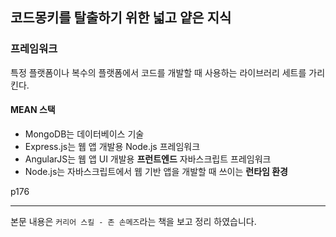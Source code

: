 ## 코드몽키를 탈출하기 위한 넓고 얕은 지식



### 프레임워크

특정 플랫폼이나 복수의 플랫폼에서 코드를 개발할 때 사용하는 라이브러리 세트를 가리킨다.



#### MEAN 스택

- MongoDB는 데이터베이스 기술
- Express.js는 웹 앱 개발용 Node.js 프레임워크
- AngularJS는 웹 앱 UI 개발용 **프런트엔드** 자바스크립트 프레임워크
- Node.js는 자바스크립트에서 웹 기반 앱을 개발할 때 쓰이는 **런타임 환경**



p176



------

본문 내용은 `커리어 스킬 - 존 손메즈`라는 책을 보고 정리 하였습니다.
